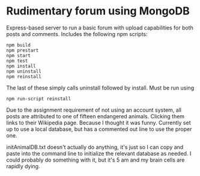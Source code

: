# Rudimentary forum using MongoDB

Express-based server to run a basic forum with upload capabilities for both posts and comments.
Includes the following npm scripts:
```
npm build
npm prestart
npm start
npm test
npm install
npm uninstall
npm reinstall
```
The last of these simply calls uninstall followed by install. Must be run using
```
npm run-script reinstall
```

Due to the assignment requirement of not using an account system, all posts are attributed to one of fifteen endangered animals. Clicking them links to their Wikipedia page. Because I thought it was funny.
Currently set up to use a local database, but has a commented out line to use the proper one.

initAnimalDB.txt doesn't actually do anything, it's just so I can copy and paste into the command line to initialize the relevant database as needed.
I could probably do something with it, but it's 5 am and my brain cells are rapidly dying.
